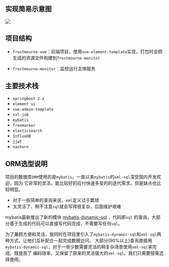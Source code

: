 
## 实现简易示意图

<img src="https://gitee.com/tim_guai/frostmourne/raw/master/doc/img/alarm_design.png" />

## 项目结构

* `frostmourne-vue`：前端项目，使用`vue-element-template`实现，打包时会把生成的资源文件构建到`frostmourne-monitor`

* `frostmourne-monitor`：监控运行主体服务

## 主要技术栈

* `springboot 2.x`
* `element ui`
* `vue-admin-template`
* `xxl-job`
* `mybatis`
* `freemarker`
* `elasticsearch`
* `InfluxDB`
* `jjwt`
* `nashorn`

## ORM选型说明

项目的数据库`ORM`使用的是`mybatis`，一直以来`mybatis`的`xml-sql`深受国内开发欢迎，因为
它非常的灵活，能比较好的应付快速多变的的迭代需求。但是缺点也比较明显。

* 对于一些简单的查询来说，`xml`定义过于繁琐
* 太灵活了，稍不注意`sql`就会写得很复杂，后面维护艰难

mybatis最新推出了新的模块 [mybatis-dynamic-sql](https://github.com/mybatis/mybatis-dynamic-sql) ，代码即`sql`
的查询，大部分基于生成的代码可以直接写代码完成，不需要写任何`sql`。

为了兼顾方便和灵活，我同时在项目里引入了`mybatis-dynamic-sql`和`xml-sql`两种方式，让他们互补配合一起完成数据访问。
大部分(90%以上)查询直接用`mybatis-dynamic-sql`，对于一些少数需要灵活的稍复杂场景使用`xml-sql`来完成。既提高了
编码效率，又保留了原来的灵活强大的`xml-sql`。我们只需要按需选择使用。

